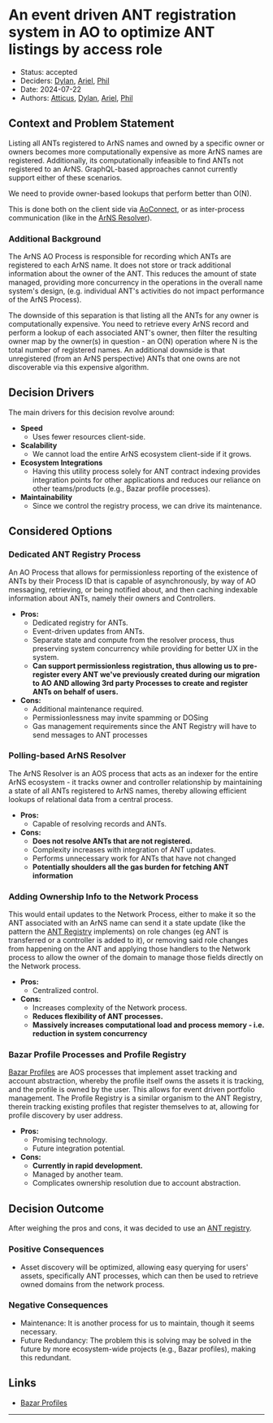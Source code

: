 # An event driven ANT registration system in AO to optimize ANT listings by access role

- Status: accepted
- Deciders: [Dylan], [Ariel], [Phil]
- Date: 2024-07-22
- Authors: [Atticus], [Dylan], [Ariel], [Phil]

## Context and Problem Statement

Listing all ANTs registered to ArNS names and owned by a specific owner or
owners becomes more computationally expensive as more ArNS names are registered.
Additionally, its computationally infeasible to find ANTs not registered to an
ArNS. GraphQL-based approaches cannot currently support either of these
scenarios.

We need to provide owner-based lookups that perform better than O(N).

This is done both on the client side via [AoConnect], or as inter-process
communication (like in the [ArNS Resolver](#arns-resolver)).

### Additional Background

The ArNS AO Process is responsible for recording which ANTs are registered to
each ArNS name. It does not store or track additional information about the
owner of the ANT. This reduces the amount of state managed, providing more
concurrency in the operations in the overall name system's design, (e.g.
individual ANT's activities do not impact performance of the ArNS Process).

The downside of this separation is that listing all the ANTs for any owner is
computationally expensive. You need to retrieve every ArNS record and perform a
lookup of each associated ANT's owner, then filter the resulting owner map by
the owner(s) in question - an O(N) operation where N is the total number of
registered names. An additional downside is that unregistered (from an ArNS
perspective) ANTs that one owns are not discoverable via this expensive
algorithm.

## Decision Drivers

The main drivers for this decision revolve around:

- **Speed**
  - Uses fewer resources client-side.
- **Scalability**
  - We cannot load the entire ArNS ecosystem client-side if it grows.
- **Ecosystem Integrations**
  - Having this utility process solely for ANT contract indexing provides
    integration points for other applications and reduces our reliance on other
    teams/products (e.g., Bazar profile processes).
- **Maintainability**
  - Since we control the registry process, we can drive its maintenance.

## Considered Options

### Dedicated ANT Registry Process

An AO Process that allows for permissionless reporting of the existence of ANTs
by their Process ID that is capable of asynchronously, by way of AO messaging,
retrieving, or being notified about, and then caching indexable information
about ANTs, namely their owners and Controllers.

- **Pros:**
  - Dedicated registry for ANTs.
  - Event-driven updates from ANTs.
  - Separate state and compute from the resolver process, thus preserving system
    concurrency while providing for better UX in the system.
  - **Can support permissionless registration, thus allowing us to pre-register
    every ANT we've previously created during our migration to AO AND allowing
    3rd party Processes to create and register ANTs on behalf of users.**
- **Cons:**
  - Additional maintenance required.
  - Permissionlessness may invite spamming or DOSing
  - Gas management requirements since the ANT Registry will have to send
    messages to ANT processes

### Polling-based ArNS Resolver

The ArNS Resolver is an AOS process that acts as an indexer for the entire ArNS
ecosystem - it tracks owner and controller relationship by maintaining a state
of all ANTs registered to ArNS names, thereby allowing efficient lookups of
relational data from a central process.

- **Pros:**
  - Capable of resolving records and ANTs.
- **Cons:**
  - **Does not resolve ANTs that are not registered.**
  - Complexity increases with integration of ANT updates.
  - Performs unnecessary work for ANTs that have not changed
  - **Potentially shoulders all the gas burden for fetching ANT information**

### Adding Ownership Info to the Network Process

This would entail updates to the Network Process, either to make it so the ANT
associated with an ArNS name can send it a state update (like the pattern the
[ANT Registry](#dedicated-ant-registry-process) implements) on role changes (eg
ANT is transferred or a controller is added to it), or removing said role
changes from happening on the ANT and applying those handlers to the Network
process to allow the owner of the domain to manage those fields directly on the
Network process.

- **Pros:**
  - Centralized control.
- **Cons:**
  - Increases complexity of the Network process.
  - **Reduces flexibility of ANT processes.**
  - **Massively increases computational load and process memory - i.e. reduction
    in system concurrency**

### Bazar Profile Processes and Profile Registry

[Bazar Profiles] are AOS processes that implement asset tracking and account abstraction,
whereby the profile itself owns the assets it is tracking, and the profile is owned
by the user. This allows for event driven portfolio management. The Profile Registry
is a similar organism to the ANT Registry, therein tracking existing profiles that
register themselves to at, allowing for profile discovery by user address.

- **Pros:**
  - Promising technology.
  - Future integration potential.
- **Cons:**
  - **Currently in rapid development.**
  - Managed by another team.
  - Complicates ownership resolution due to account abstraction.

## Decision Outcome

After weighing the pros and cons, it was decided to use an
[ANT registry](#dedicated-ant-registry-process).

### Positive Consequences

- Asset discovery will be optimized, allowing easy querying for users' assets,
  specifically ANT processes, which can then be used to retrieve owned domains
  from the network process.

### Negative Consequences

- Maintenance: It is another process for us to maintain, though it seems
  necessary.
- Future Redundancy: The problem this is solving may be solved in the future by
  more ecosystem-wide projects (e.g., Bazar profiles), making this redundant.

## Links

- [Bazar Profiles]

---

[AoConnect]: (https://github.com/permaweb/ao/tree/main/connect)
[Bazar Profiles]:
  (https://github.com/permaweb/ao-permaweb/tree/main/services/profiles)
[ADR Template]: (https://adr.github.io/)
[Atticus]: (https://github.com/atticusofsparta)
[Dylan]: (https://github.com/dtfiedler)
[Ariel]: (https://github.com/arielmelendez)
[Phil]: (https://github.com/vilenarios)
